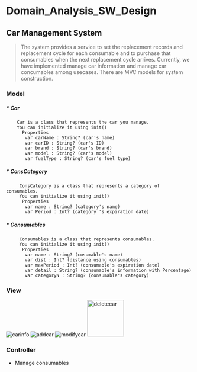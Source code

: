 # Domain_Analysis_SW_Design
## Car Management System 
>
> The system provides a service to set the replacement records and replacement cycle for each consumable and to purchase that consumables when the next replacement cycle arrives. 
    Currently, we have implemented manage car information and manage car concumables among usecases.
   There are MVC models for system construction.
>
### Model
##### * Car
        Car is a class that represents the car you manage.
        You can initialize it using init()
          Properties   
           var carName : String? (car's name)
           var carID : String? (car's ID)
           var brand : String? (car's brand)
           var model : String? (car's model)
           var fuelType : String? (car's fuel type)
           
##### * ConsCategory
         ConsCategory is a class that represents a category of consumables.
         You can initialize it using init()
          Properties   
           var name : String? (category's name)
           var Period : Int? (category 's expiration date)
           
##### * Consumables
         Consumables is a class that represents consumables.
         You can initialize it using init()
          Properties
           var name : String? (cosumable's name)
           var dist : Int? (distance using consumables)
           var maxPeriod : Int? (consumable's expiration date)
           var detail : String? (consumable's information with Percentage)
           var categoryN : String? (consumable's category)
### View
![carinfo](https://user-images.githubusercontent.com/70695311/101261008-400a8800-3777-11eb-8120-194d00bd4952.png)
![addcar](https://user-images.githubusercontent.com/70695311/101261012-43057880-3777-11eb-8e65-a7b454786eaf.png)
![modifycar](https://user-images.githubusercontent.com/70695311/101261014-44cf3c00-3777-11eb-9d33-051132f75458.png)
<img width="99" alt="deletecar" src="https://user-images.githubusercontent.com/70695311/101278730-e8b0fa00-3800-11eb-98d2-933f91300251.png">

### Controller 
- Manage consumables
